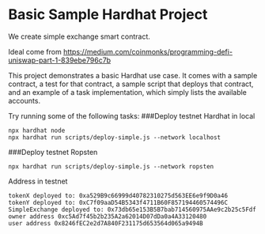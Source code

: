 # Basic Sample Hardhat Project
We create simple exchange smart contract.

Ideal come from https://medium.com/coinmonks/programming-defi-uniswap-part-1-839ebe796c7b

This project demonstrates a basic Hardhat use case. It comes with a sample contract, a test for that contract, a sample script that deploys that contract, and an example of a task implementation, which simply lists the available accounts.

Try running some of the following tasks:
###Deploy testnet Hardhat in local
```shell
npx hardhat node
npx hardhat run scripts/deploy-simple.js --network localhost
```

###Deploy testnet Ropsten
```shell
npx hardhat run scripts/deploy-simple.js --network ropsten
```
Address in testnet
```
tokenX deployed to: 0xa529B9c66999d40782310275d563EE6e9f9D0a46
tokenY deployed to: 0xC7f09aaD54B5343f4711B60F857194460574496C
SimpleExchange deployed to: 0x73db65e153B5B7bab714560975AAe9c2b25c5Fdf
owner address 0xc5Ad7f45b2b235A2a62014D07dDa0a4A33120480
user address 0x8246fEC2e2d7A840F231175d653564d065a9494B
```



